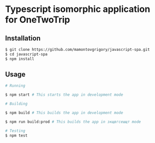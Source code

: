 # Typescript isomorphic application for OneTwoTrip

## Installation 

```bash
$ git clone https://github.com/mamontovgrigory/javascript-spa.git
$ cd javascript-spa
$ npm install
```

## Usage

```bash
# Running

$ npm start # This starts the app in development mode

# Building 

$ npm build # This builds the app in development mode

$ npm run build:prod # This builds the app in зкщвгсешщт mode

# Testing
$ npm test
```
